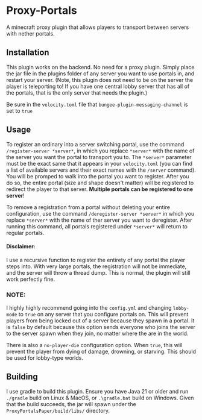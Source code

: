 # Proxy-Portals
A minecraft proxy plugin that allows players to transport between servers with nether portals.

## Installation
This plugin works on the backend. No need for a proxy plugin. Simply place the jar file in the plugins folder of any server you want to use portals in, and restart your server. (Note, this plugin does not need to be on the server the player is teleporting to! If you have one central lobby server that has all of the portals, that is the only server that needs the plugin.)

Be sure in the `velocity.toml` file that `bungee-plugin-messaging-channel` is set to `true `

## Usage
To register an ordinary into a server switching portal, use the command `/register-server *server*`, in which you replace `*server*` with the name of the server you want the portal to transport you to. The `*server*` parameter must be the exact same that it appears in your `velocity.toml` (you can find a list of available servers and their exact names with the `/server` command). You will be promped to walk into the portal you want to register. After you do so, the entire portal (size and shape doesn't matter) will be registered to redirect the player to that server.
**Multiple portals can be registered to one server**!

To remove a registration from a portal without deleting your entire configuration, use the command `/deregister-server *server*` in which you replace `*server*` with the name of ther server you want to deregister. After running this command, all portals registered under `*server*` will return to regular portals. 

#### Disclaimer:
I use a recursive function to register the entirety of any portal the player steps into. With very large portals, the registration will not be immediate, and the server will throw a thread dump. This is normal, the plugin will still work perfectly fine.

### NOTE:
I highly highly recommend going into the `config.yml` and changing `lobby-mode` to `true` on any server that you configure portals on. This will prevent players from being locked out of a server because they spawn in a portal. It is `false` by default because this option sends everyone who joins the server to the server spawn when they join, no matter where the are in the world.

There is also a `no-player-die` configuration option. When `true`, this will prevent the player from dying of damage, drowning, or starving. This should be used for lobby-type worlds.

## Building
I use gradle to build this plugin. Ensure you have Java 21 or older and run `./gradle` build on Linux & MacOS, or `.\gradle.bat` build on Windows. Given that the build succeeds, the jar will spawn under the `ProxyPortalsPaper/build/libs/` directory.
